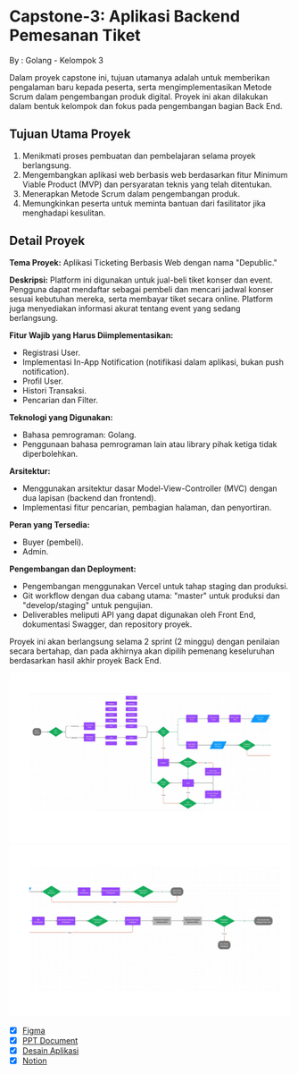 # Capstone-3: Aplikasi Backend Pemesanan Tiket

By : Golang - Kelompok 3 

Dalam proyek capstone ini, tujuan utamanya adalah untuk memberikan pengalaman baru kepada peserta, serta mengimplementasikan Metode Scrum dalam pengembangan produk digital. Proyek ini akan dilakukan dalam bentuk kelompok dan fokus pada pengembangan bagian Back End.

## Tujuan Utama Proyek

1. Menikmati proses pembuatan dan pembelajaran selama proyek berlangsung.
2. Mengembangkan aplikasi web berbasis web berdasarkan fitur Minimum Viable Product (MVP) dan persyaratan teknis yang telah ditentukan.
3. Menerapkan Metode Scrum dalam pengembangan produk.
4. Memungkinkan peserta untuk meminta bantuan dari fasilitator jika menghadapi kesulitan.

## Detail Proyek

**Tema Proyek:** Aplikasi Ticketing Berbasis Web dengan nama "Depublic."

**Deskripsi:** Platform ini digunakan untuk jual-beli tiket konser dan event. Pengguna dapat mendaftar sebagai pembeli dan mencari jadwal konser sesuai kebutuhan mereka, serta membayar tiket secara online. Platform juga menyediakan informasi akurat tentang event yang sedang berlangsung.

**Fitur Wajib yang Harus Diimplementasikan:**

- Registrasi User.
- Implementasi In-App Notification (notifikasi dalam aplikasi, bukan push notification).
- Profil User.
- Histori Transaksi.
- Pencarian dan Filter.

**Teknologi yang Digunakan:**

- Bahasa pemrograman: Golang.
- Penggunaan bahasa pemrograman lain atau library pihak ketiga tidak diperbolehkan.

**Arsitektur:**

- Menggunakan arsitektur dasar Model-View-Controller (MVC) dengan dua lapisan (backend dan frontend).
- Implementasi fitur pencarian, pembagian halaman, dan penyortiran.

**Peran yang Tersedia:**

- Buyer (pembeli).
- Admin.

**Pengembangan dan Deployment:**

- Pengembangan menggunakan Vercel untuk tahap staging dan produksi.
- Git workflow dengan dua cabang utama: "master" untuk produksi dan "develop/staging" untuk pengujian.
- Deliverables meliputi API yang dapat digunakan oleh Front End, dokumentasi Swagger, dan repository proyek.

Proyek ini akan berlangsung selama 2 sprint (2 minggu) dengan penilaian secara bertahap, dan pada akhirnya akan dipilih pemenang keseluruhan berdasarkan hasil akhir proyek Back End.


<!-- add picture readme md -->
![Figma](https://raw.githubusercontent.com/Capstone-Mikti/Capstone-3/main/Materi/flow%201.png)
![Figma](https://raw.githubusercontent.com/Capstone-Mikti/Capstone-3/main/Materi/flow%202.png)


<!-- add link url -->
- [x] [Figma](https://www.figma.com/file/BdDlFZ7u3E6upQlSwUcOax/Code-Challenge-Project-Based?type=whiteboard&node-id=0-1&t=Le6Pdip9Patyl5DV-0)
- [x] [PPT Document](https://docs.google.com/presentation/d/1vvOwCKjysLxORL7GOtOJbgiW3XAVuYsRK0ccUa8VOzA/edit#slide=id.g21e0640a876_0_25)
- [x] [Desain Aplikasi](https://www.figma.com/file/1MtWn0HIt9SidftaQIlrXG/Project-Coding-Challenge-References?type=design&node-id=0-4&mode=design&t=dC1tZcf7zlIMfZBL-0)
- [x] [Notion](https://pouncing-language-444.notion.site/Tiketing-Kelompok-3-9ea0d693c9074b899609846dc1f683b8?pvs=4)